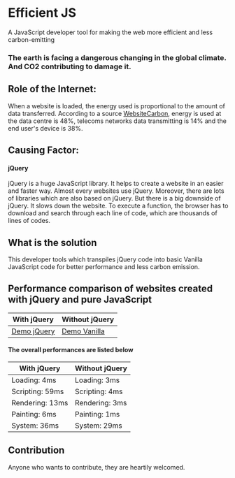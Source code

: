 # Efficient JS
A JavaScript developer tool for making the web more efficient and less carbon-emitting   

### The earth is facing a dangerous changing in the global climate. And CO2 contributing to damage it.

## Role of the Internet:

When a website is loaded, the energy used is proportional to the amount of data transferred. 
According to a source [WebsiteCarbon](https://www.websitecarbon.com), energy is used at the data centre is 48%, telecoms networks data transmitting is 14% and the end user's device is 38%. 

## Causing Factor:

#### jQuery

jQuery is a huge JavaScript library. It helps to create a website in an easier and faster way. Almost every websites use jQuery. Moreover, there are lots of libraries which are also based on jQuery. But there is a big downside of jQuery. It slows down the website. To execute a function, the browser has to download and search through each line of code, which are thousands of lines of codes.


## What is the solution

This developer tools which transpiles jQuery code into basic Vanilla JavaScript code for better performance and less carbon emission.

## Performance comparison of websites created with jQuery and pure JavaScript

With jQuery | Without jQuery
----------- | --------------
[Demo jQuery](./playground/demo-jquery/index.html) | [Demo Vanilla](./playground/demo-vanilla/index.html)

#### The overall performances are listed below

With jQuery | Without jQuery
----------- | --------------
Loading: 4ms | Loading: 3ms
Scripting: 59ms | Scripting: 4ms
Rendering: 13ms | Rendering: 3ms
Painting: 6ms | Painting: 1ms
System: 36ms | System: 29ms


## Contribution

Anyone who wants to contribute, they are heartily welcomed.
